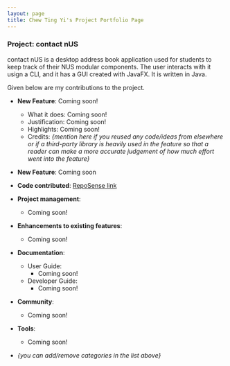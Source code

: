 ```yaml
---
layout: page
title: Chew Ting Yi's Project Portfolio Page
---
```


### Project: contact nUS

contact nUS is a desktop address book application used for students to keep track of their NUS modular components. The user interacts with it usign a CLI, and it has a GUI created with JavaFX. It is written in Java.

Given below are my contributions to the project.

* **New Feature**: Coming soon!
  * What it does: Coming soon!
  * Justification: Coming soon!
  * Highlights: Coming soon!
  * Credits: *{mention here if you reused any code/ideas from elsewhere or if a third-party library is heavily used in the feature so that a reader can make a more accurate judgement of how much effort went into the feature}*

* **New Feature**: Coming soon

* **Code contributed**: [RepoSense link]()

* **Project management**:
  * Coming soon!

* **Enhancements to existing features**:
  * Coming soon!

* **Documentation**:
  * User Guide:
    * Coming soon!
  * Developer Guide:
    * Coming soon!

* **Community**:
  * Coming soon!

* **Tools**:
  * Coming soon!

* _{you can add/remove categories in the list above}_
